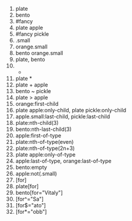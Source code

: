 1. plate
2. bento
3. #fancy
4. plate apple
5. #fancy pickle
6. .small
7. orange.small
8. bento orange.small
9. plate, bento
10. *
11. plate *
12. plate + apple
13. bento ~ pickle
14. plate > apple
15. orange:first-child
16. plate apple:only-child, plate pickle:only-child
17. apple.small:last-child, pickle:last-child
18. plate:nth-child(3)
19. bento:nth-last-child(3)
20. apple:first-of-type
21. plate:nth-of-type(even)
22. plate:nth-of-type(2n+3)
23. plate apple:only-of-type
24. apple:last-of-type, orange:last-of-type
25. bento:empty
26. apple:not(.small)
27. [for]
28. plate[for]
29. bento[for="Vitaly"]
30. [for^="Sa"]
31. [for$="ato"]
32. [for*="obb"]